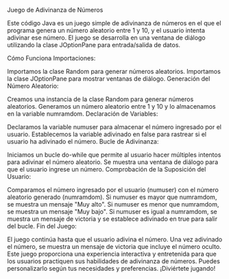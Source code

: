 Juego de Adivinanza de Números

Este código Java es un juego simple de adivinanza de números en el que el programa genera un número aleatorio entre 1 y 10, y el usuario intenta adivinar ese número. El juego se desarrolla en una ventana de diálogo utilizando la clase JOptionPane para entrada/salida de datos.

Cómo Funciona
Importaciones:

Importamos la clase Random para generar números aleatorios.
Importamos la clase JOptionPane para mostrar ventanas de diálogo.
Generación del Número Aleatorio:

Creamos una instancia de la clase Random para generar números aleatorios.
Generamos un número aleatorio entre 1 y 10 y lo almacenamos en la variable numramdom.
Declaración de Variables:

Declaramos la variable numuser para almacenar el número ingresado por el usuario.
Establecemos la variable adivinado en false para rastrear si el usuario ha adivinado el número.
Bucle de Adivinanza:

Iniciamos un bucle do-while que permite al usuario hacer múltiples intentos para adivinar el número aleatorio.
Se muestra una ventana de diálogo para que el usuario ingrese un número.
Comprobación de la Suposición del Usuario:

Comparamos el número ingresado por el usuario (numuser) con el número aleatorio generado (numramdom).
Si numuser es mayor que numramdom, se muestra un mensaje "Muy alto".
Si numuser es menor que numramdom, se muestra un mensaje "Muy bajo".
Si numuser es igual a numramdom, se muestra un mensaje de victoria y se establece adivinado en true para salir del bucle.
Fin del Juego:

El juego continúa hasta que el usuario adivina el número.
Una vez adivinado el número, se muestra un mensaje de victoria que incluye el número oculto.
Este juego proporciona una experiencia interactiva y entretenida para que los usuarios practiquen sus habilidades de adivinanza de números. Puedes personalizarlo según tus necesidades y preferencias. ¡Diviértete jugando!